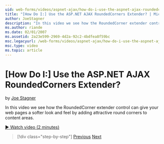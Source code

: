 ```yaml
---
uid: web-forms/videos/aspnet-ajax/how-do-i-use-the-aspnet-ajax-roundedcorners-extender
title: "[How Do I:] Use the ASP.NET AJAX RoundedCorners Extender? | Microsoft Docs"
author: JoeStagner
description: "In this video we see how the RoundedCorner extender control can give your web pages a softer look and feel by adding attractive round corners to content area..."
ms.author: riande
ms.date: 02/01/2007
ms.assetid: 2a23e599-2969-4d2a-92c2-4bdfea8f59bc
msc.legacyurl: /web-forms/videos/aspnet-ajax/how-do-i-use-the-aspnet-ajax-roundedcorners-extender
msc.type: video
ms.topic: article
---
```

# [How Do I:] Use the ASP.NET AJAX RoundedCorners Extender?

by [Joe Stagner](https://github.com/JoeStagner)

In this video we see how the RoundedCorner extender control can give your web pages a softer look and feel by adding attractive round corners to content areas.

[&#9654; Watch video (2 minutes)](https://channel9.msdn.com/Blogs/ASP-NET-Site-Videos/how-do-i-use-the-aspnet-ajax-roundedcorners-extender)

> [!div class="step-by-step"]
> [Previous](how-do-i-use-an-aspnet-ajax-scriptmanagerproxy.md)
> [Next](how-do-i-use-the-aspnet-ajax-timer-control.md)
